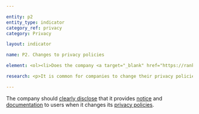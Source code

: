 ```yaml
---

entity: p2
entity_type: indicator
category_ref: privacy
category: Privacy

layout: indicator

name: P2. Changes to privacy policies

element: <ol><li>Does the company <a target="_blank" href="https://rankingdigitalrights.org/2018-indicators/#clearlydisclose">clearly disclose</a> that it notifies users about changes to its privacy policies?</li><li>Does the company <a target="_blank" href="https://rankingdigitalrights.org/2018-indicators/#clearlydisclose">clearly disclose</a> how it will directly notify users of changes?</li><li>Does the company <a target="_blank" href="https://rankingdigitalrights.org/2018-indicators/#clearlydisclose">clearly disclose</a> the time frame within which it provides notification prior to changes coming into effect?</li><li>Does the company maintain a <a target="_blank" href="https://rankingdigitalrights.org/2018-indicators/#publicarchive">public archive</a> or <a target="_blank" href="https://rankingdigitalrights.org/2018-indicators/#changelog">change log</a>?</li><li>(For <a target="_blank" href="https://rankingdigitalrights.org/2018-indicators/#mobile">mobile ecosystems</a>): Does the company <a target="_blank" href="https://rankingdigitalrights.org/2018-indicators/#clearlydisclose">clearly disclose</a> that it requires apps sold through its <a target="_blank" href="https://rankingdigitalrights.org/2018-indicators/#appstore">app store</a> to notify users when the <a target="_blank" href="https://rankingdigitalrights.org/2018-indicators/#app">app</a> changes its privacy policy?</li></ol>

research: <p>It is common for companies to change their privacy policies as their business evolves. However, these changes can significantly impact a user’s privacy rights and what user information companies can collect, share and store. We therefore expect companies to commit to notify users when they change these policies and to provide users with information to help them understand what these changes mean.</p><p>This indicator seeks clear disclosure by companies of their method and timeframe for notifying users about changes to privacy policies. We expect companies to commit to directly notifying users prior to changes coming into effect. The method of direct notification may differ based on the type of service. For services that contain user accounts, direct notification may involve sending an email or an SMS. For services that do not require a user account, direct notification may involve posting a prominent notice on the main page where users access the service. It also seeks evidence that a company provides publicly available records of previous policies so that people can understand how the company’s policies have evolved over time.</p><p><b>Potential sources:</b></p><ul><li>Company privacy policy</li><li>Company data use policy</li></ul>

---
```

The company should <a target="_blank" href="https://rankingdigitalrights.org/2018-indicators/#clearlydisclose">clearly disclose</a> that it provides <a target="_blank" href="https://rankingdigitalrights.org/2018-indicators/#notice">notice</a> and <a target="_blank" href="https://rankingdigitalrights.org/2018-indicators/#documentation">documentation</a> to users when it changes its <a target="_blank" href="https://rankingdigitalrights.org/2018-indicators/#privacypolicy">privacy policies</a>.